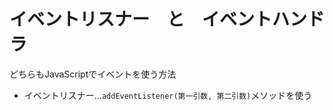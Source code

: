 # イベントリスナー　と　イベントハンドラ
どちらもJavaScriptでイベントを使う方法
- イベントリスナー...`addEventListener(第一引数, 第二引数)`メソッドを使う
~~~
